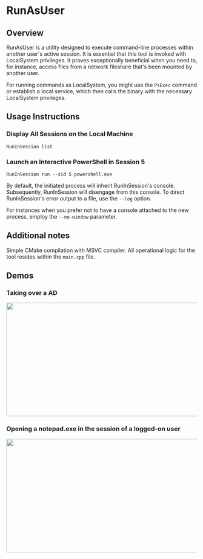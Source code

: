 # RunAsUser

## Overview

RunAsUser is a utility designed to execute command-line processes within another user's active session. It is essential that this tool is invoked with LocalSystem privileges. It proves exceptionally beneficial when you need to, for instance, access files from a network fileshare that's been mounted by another user.

For running commands as LocalSystem, you might use the `PsExec` command or establish a local service, which then calls the binary with the necessary LocalSystem privileges.

## Usage Instructions

### Display All Sessions on the Local Machine

`RunInSession list`

### Launch an Interactive PowerShell in Session 5

`RunInSession run --sid 5 powershell.exe`

By default, the initiated process will inherit RunInSession's console. Subsequently, RunInSession will disengage from this console. To direct RunInSession's error output to a file, use the `--log` option.

For instances when you prefer not to have a console attached to the new process, employ the `--no-window` parameter.

## Additional notes

Simple CMake compilation with MSVC compiler. All operational logic for the tool resides within the `main.cpp` file.

## Demos

### Taking over a AD
[<img src="https://img.youtube.com/vi/TY-wocIDCCc/hqdefault.jpg" width="600" height="300"/>](https://www.youtube.com/embed/TY-wocIDCCc)

### Opening a notepad.exe in the session of a logged-on user
[<img src="https://img.youtube.com/vi/HaF9X1aBqHI/hqdefault.jpg" width="600" height="300"/>](https://www.youtube.com/embed/HaF9X1aBqHI)

